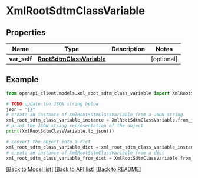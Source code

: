 # XmlRootSdtmClassVariable


## Properties

Name | Type | Description | Notes
------------ | ------------- | ------------- | -------------
**var_self** | [**RootSdtmClassVariable**](RootSdtmClassVariable.md) |  | [optional] 

## Example

```python
from openapi_client.models.xml_root_sdtm_class_variable import XmlRootSdtmClassVariable

# TODO update the JSON string below
json = "{}"
# create an instance of XmlRootSdtmClassVariable from a JSON string
xml_root_sdtm_class_variable_instance = XmlRootSdtmClassVariable.from_json(json)
# print the JSON string representation of the object
print(XmlRootSdtmClassVariable.to_json())

# convert the object into a dict
xml_root_sdtm_class_variable_dict = xml_root_sdtm_class_variable_instance.to_dict()
# create an instance of XmlRootSdtmClassVariable from a dict
xml_root_sdtm_class_variable_from_dict = XmlRootSdtmClassVariable.from_dict(xml_root_sdtm_class_variable_dict)
```
[[Back to Model list]](../README.md#documentation-for-models) [[Back to API list]](../README.md#documentation-for-api-endpoints) [[Back to README]](../README.md)


